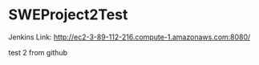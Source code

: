 # SWEProject2Test
Jenkins Link: http://ec2-3-89-112-216.compute-1.amazonaws.com:8080/

test 2 from github

